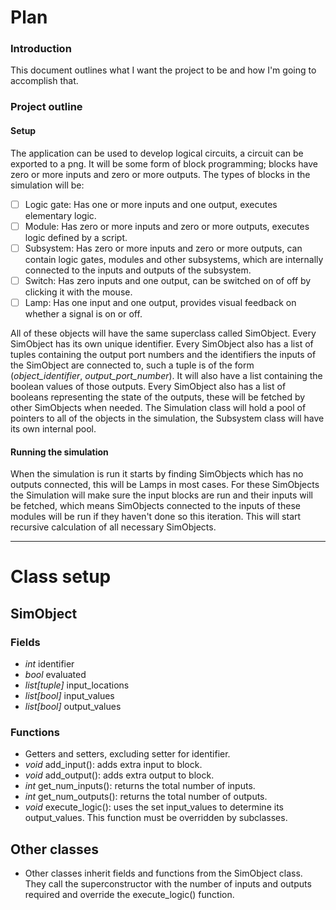 # Plan
### Introduction
This document outlines what I want the project to be and how I'm going to accomplish that. <br />

### Project outline
#### Setup
The application can be used to develop logical circuits, a circuit can be exported to a png. It will be some form of block programming; blocks have zero or more inputs and zero or more outputs. The types of blocks in the simulation will be:<br />

- [ ] Logic gate: Has one or more inputs and one output, executes elementary logic.
- [ ] Module: Has zero or more inputs and zero or more outputs, executes logic defined by a script.
- [ ] Subsystem: Has zero or more inputs and zero or more outputs, can contain logic gates, modules and other subsystems, which are internally connected to the inputs and outputs of the subsystem. <br />
- [ ] Switch: Has zero inputs and one output, can be switched on of off by clicking it with the mouse.
- [ ] Lamp: Has one input and one output, provides visual feedback on whether a signal is on or off.

All of these objects will have the same superclass called SimObject. Every SimObject has its own unique identifier. Every SimObject also has a list of tuples containing the output port numbers and the identifiers the inputs of the SimObject are connected to, such a tuple is of the form (*object_identifier*, *output_port_number*). It will also have a list containing the boolean values of those outputs. Every SimObject also has a list of booleans representing the state of the outputs, these will be fetched by other SimObjects when needed. The Simulation class will hold a pool of pointers to all of the objects in the simulation, the Subsystem class will have its own internal pool. <br />

#### Running the simulation
When the simulation is run it starts by finding SimObjects which has no outputs connected, this will be Lamps in most cases. For these SimObjects the Simulation will make sure the input blocks are run and their inputs will be fetched, which means SimObjects connected to the inputs of these modules will be run if they haven't done so this iteration. This will start recursive calculation of all necessary SimObjects.

---

# Class setup
## SimObject
### Fields
- *int* identifier
- *bool* evaluated
- *list[tuple]* input_locations
- *list[bool]* input_values
- *list[bool]* output_values
### Functions
- Getters and setters, excluding setter for identifier.
- *void* add_input(): adds extra input to block.
- *void* add_output(): adds extra output to block.
- *int* get_num_inputs(): returns the total number of inputs.
- *int* get_num_outputs(): returns the total number of outputs.
- *void* execute_logic(): uses the set input_values to determine its output_values. This function must be overridden by subclasses.
## Other classes
- Other classes inherit fields and functions from the SimObject class. They call the superconstructor with the number of inputs and outputs required and override the execute_logic() function.